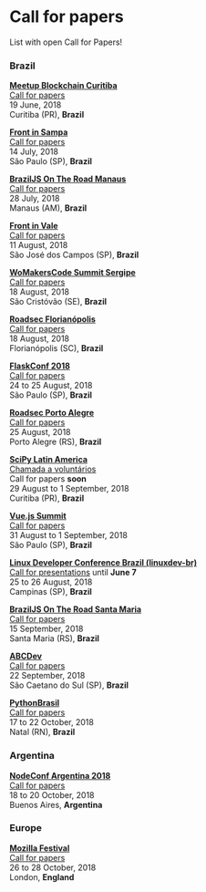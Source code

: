 # Call for papers

List with open Call for Papers!

### Brazil

[**Meetup Blockchain Curitiba**](https://www.meetup.com/pt-BR/Blockchain-Curitiba/events/gkhzjpyxjbzb/)  
[Call for papers](mailto:technology@jupter.co)  
19 June, 2018  
Curitiba (PR), **Brazil**  

[**Front in Sampa**](https://www.frontinsampa.com.br/)  
[Call for papers](https://www.papercall.io/frontinsampa2018)  
14 July, 2018  
São Paulo (SP), **Brazil**

[**BrazilJS On The Road Manaus**](https://braziljs.org/eventos/braziljs-on-the-road-manaus/)  
[Call for papers](https://docs.google.com/forms/d/e/1FAIpQLScI7xxd2QX5JwXmzL9ZUGAB3BH9iCJwz1d-ckcX_5H0KsK6Ug/viewform)  
28 July, 2018  
Manaus (AM), **Brazil**

[**Front in Vale**](http://www.frontinvale.com.br)  
[Call for papers](https://frontinvale.typeform.com/to/EcAYVU)  
11 August, 2018  
São José dos Campos (SP), **Brazil**

[**WoMakersCode Summit Sergipe**](http://womakerscode.org/womakerscode-summit-sergipe/)  
[Call for papers](http://womakerscode.org/submeta-sua-palestra/)  
18 August, 2018  
São Cristóvão (SE), **Brazil**

[**Roadsec Florianópolis**](http://roadsec.com.br/florianopolis2018)  
[Call for papers](http://roadsec.com.br/participe/#palestrantes)  
18 August, 2018  
Florianópolis (SC), **Brazil**

[**FlaskConf 2018**](https://2018.flask.python.org.br/)  
[Call for papers](https://speakerfight.com/events/flaskconf-2018/)  
24 to 25 August, 2018  
São Paulo (SP), **Brazil**

[**Roadsec Porto Alegre**](http://roadsec.com.br/portoalegre2018)  
[Call for papers](http://roadsec.com.br/participe/#palestrantes)  
25 August, 2018  
Porto Alegre (RS), **Brazil**

[**SciPy Latin America**](http://scipyla.org/conf/2018/)  
[Chamada a voluntários](http://scipyla.org/conf/2018/get_involved/)  
Call for papers **soon**  
29 August to 1 September, 2018  
Curitiba (PR), **Brazil**

[**Vue.js Summit**](https://vuejssummit.com/)  
[Call for papers](https://docs.google.com/forms/d/e/1FAIpQLSfFP7wJhNkaYtVUwnKYLhgtW6HIr7ESVSXn_o86zbUMqTtbww/viewform)  
31 August to 1 September, 2018  
São Paulo (SP), **Brazil**

[**Linux Developer Conference Brazil (linuxdev-br)**](https://linuxdev-br.net/)  
[Call for presentations](https://linuxdev-br.net/cfp-2018/) until **June 7**  
25 to 26 August, 2018  
Campinas (SP), **Brazil**

[**BrazilJS On The Road Santa Maria**](https://braziljs.org/eventos/braziljs-on-the-road-santa-maria/)  
[Call for papers](https://docs.google.com/forms/d/e/1FAIpQLScrpj_s6P70vC0IsLLfSuy8Q4cMRc5FREiUQ4DvMrmIdYXbJA/viewform)  
15 September, 2018  
Santa Maria (RS), **Brazil**

[**ABCDev**](http://2018.abcdevelopers.org/)  
[Call for papers](https://abcdevelopers.typeform.com/to/q779xK)  
22 September, 2018  
São Caetano do Sul (SP), **Brazil**

[**PythonBrasil**](https://2018.pythonbrasil.org.br/)  
[Call for papers](https://speakerfight.com/events/python-brasil-2018-palestras/)  
17 to 22 October, 2018  
Natal (RN), **Brazil**

### Argentina

[**NodeConf Argentina 2018**](https://2018.nodeconf.com.ar/)  
[Call for papers](https://2018.nodeconf.com.ar/cfp.html)  
18 to 20 October, 2018  
Buenos Aires, **Argentina**

### Europe

[**Mozilla Festival**](https://mozillafestival.org/)  
[Call for papers](https://mozillafestival.org/proposals)  
26 to 28 October, 2018  
London, **England**
